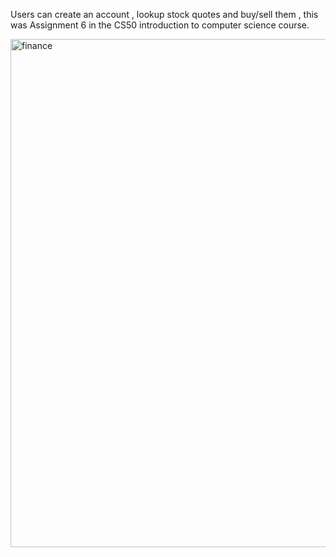 Users can create an account , lookup stock quotes and buy/sell them , this was Assignment 6 in the CS50 introduction to computer science course.

<img width="813" alt="finance" src="https://user-images.githubusercontent.com/40790298/83952083-8d448600-a836-11ea-9d8e-b8a7a2eb03f0.png">

